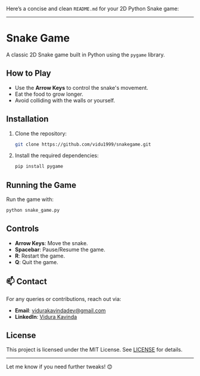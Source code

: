 Here’s a concise and clean `README.md` for your 2D Python Snake game:

---

# Snake Game

A classic 2D Snake game built in Python using the `pygame` library.

## How to Play
- Use the **Arrow Keys** to control the snake's movement.
- Eat the food to grow longer.
- Avoid colliding with the walls or yourself.

## Installation
1. Clone the repository:
   ```bash
   git clone https://github.com/vidu1999/snakegame.git
   ```
2. Install the required dependencies:
   ```bash
   pip install pygame
   ```

## Running the Game
Run the game with:
```bash
python snake_game.py
```

## Controls
- **Arrow Keys**: Move the snake.
- **Spacebar**: Pause/Resume the game.
- **R**: Restart the game.
- **Q**: Quit the game.

## 📫 Contact
For any queries or contributions, reach out via:
- **Email**: [vidurakavindadev@gmail.com](mailto:vidurakavindadev@gmail.com)
- **LinkedIn**: [Vidura Kavinda](https://www.linkedin.com/in/vidura-kavinda-a76b34204/)

## License
This project is licensed under the MIT License. See [LICENSE](LICENSE) for details.

---

Let me know if you need further tweaks! 😊
